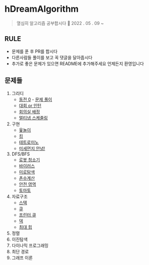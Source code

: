 # hDreamAlgorithm

> 열심히 알고리즘 공부합시다 🤗 
> 2022 . 05 . 09 ~

## RULE
- 문제를 푼 후 PR를 합시다
- 다른사람들 풀이를 보고 꼭 댓글을 달아줍시다
- 추가로 좋은 문제가 있으면 README에 추가해주세요 언제든지 환영입니다

## 문제들
1. 그리디
    * [동전 0](https://www.acmicpc.net/problem/11047) - [문제 풀이](https://github.com/hyunho058/hDreamAlgorithm/tree/main/src/main/java/com/example/hdreamalgorithm/greedy/coinzero)
    * [대회 or 인턴](https://www.acmicpc.net/problem/2875)
    * [회의실 배정](https://www.acmicpc.net/problem/1931)
    * [멀티냅 스케줄링](https://www.acmicpc.net/problem/1700)
2. 구현
    * [윷놀이](https://www.acmicpc.net/problem/2490)
    * [킹](https://www.acmicpc.net/problem/1063)
    * [테트로미노](https://www.acmicpc.net/problem/14500)
    * [미세먼지 안녕!](https://www.acmicpc.net/problem/17144)
3. DFS/BFS
    * [로봇 청소기](https://www.acmicpc.net/problem/14503)
    * [바이러스](https://www.acmicpc.net/problem/2606)
    * [미로탐색](https://www.acmicpc.net/problem/2178)
    * [촌수계산](https://www.acmicpc.net/problem/2644)
    * [안전 영역](https://www.acmicpc.net/problem/2468)
    * [토마토](https://www.acmicpc.net/problem/7569)
4. 자료구조
    * [스택](https://www.acmicpc.net/problem/10828)
    * [큐](https://www.acmicpc.net/problem/10845)
    * [프린터 큐](https://www.acmicpc.net/problem/1966)
    * [덱](https://www.acmicpc.net/problem/10866)
    * [최대 힙](https://www.acmicpc.net/problem/11279)
5. 정렬
6. 이진탐색
7. 다이나믹 프로그래밍
8. 최단 경로
9. 그래프 이론
